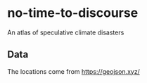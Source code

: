 # no-time-to-discourse
An atlas of speculative climate disasters

## Data
The locations come from https://geojson.xyz/
